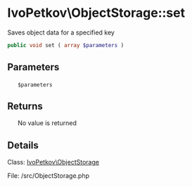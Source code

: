 # IvoPetkov\ObjectStorage::set

Saves object data for a specified key

```php
public void set ( array $parameters )
```

## Parameters

&nbsp;&nbsp;&nbsp;&nbsp;&nbsp;&nbsp;`$parameters`

## Returns

&nbsp;&nbsp;&nbsp;&nbsp;&nbsp;&nbsp;No value is returned

## Details

Class: [IvoPetkov\ObjectStorage](ivopetkov.objectstorage.class.md)

File: /src/ObjectStorage.php

